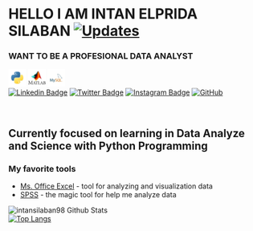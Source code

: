 


# HELLO I AM INTAN ELPRIDA SILABAN  <a href="https://github.com/intansilaban98?tab=followers" target="_blank"><img alt="Updates" src="https://img.shields.io/badge/--000000?style=flat-square&logo=RSS&logoColor=white"></a>
###  WANT TO BE A PROFESIONAL DATA ANALYST

<code><img height="35" src="https://raw.githubusercontent.com/github/explore/80688e429a7d4ef2fca1e82350fe8e3517d3494d/topics/python/python.png"></code>
<code><img height="35" src="https://raw.githubusercontent.com/github/explore/80688e429a7d4ef2fca1e82350fe8e3517d3494d/topics/matlab/matlab.png"></code>
<code><img height="35" src="https://raw.githubusercontent.com/github/explore/80688e429a7d4ef2fca1e82350fe8e3517d3494d/topics/mysql/mysql.png"></code>
<br>
[![Linkedin Badge](https://img.shields.io/badge/-LinkedIn-0e76a8?style=flat-square&logo=Linkedin&logoColor=white)](https://www.linkedin.com/in/intanelpridasilaban/)
[![Twitter Badge](https://img.shields.io/badge/Twitter-3b5998?style=flat-square&logo=Twitter&logoColor=white)](http://twitter.com/intansilaban_)
[![Instagram Badge](https://img.shields.io/badge/-Instagram-e4405f?style=flat-square&logo=Instagram&logoColor=white)](https://instagram.com/intansilaban98)
<a href="https://github.com/intansilaban98" target="_blank"><img alt="GitHub" src="https://img.shields.io/badge/@intansilaban98-181717?style=flat-square&logo=GitHub&logoColor=white"></a>

<br>

## Currently focused on learning in Data Analyze and Science with Python Programming

### My favorite tools

* [Ms. Office Excel](https://www.microsoft.com/en-us/microsoft-365/excel/) -  tool for analyzing and visualization data
* [SPSS](https://www.ibm.com/analytics/spss-statistics-software/) - the magic tool for help me analyze data


![intansilaban98 Github Stats](https://github-readme-stats.vercel.app/api?username=intansilaban98&count_private=true&show_icons=true&include_all_commits=true) <br>
[![Top Langs](https://github-readme-stats.vercel.app/api/top-langs/?username=intansilaban98)](https://github.com/intansilaban98/github-readme-stats)

